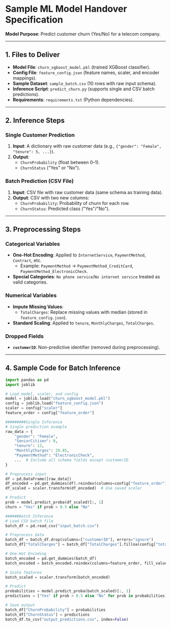 # Sample ML Model Handover Specification  
**Model Purpose**: Predict customer churn (Yes/No) for a telecom company.  

---

## 1. Files to Deliver  
- **Model File**: `churn_xgboost_model.pkl` (trained XGBoost classifier).  
- **Config File**: `feature_config.json` (feature names, scaler, and encoder mappings).  
- **Sample Dataset**: `sample_batch.csv` (10 rows with raw input schema).  
- **Inference Script**: `predict_churn.py` (supports single and CSV batch predictions).  
- **Requirements**: `requirements.txt` (Python dependencies).  

---

## 2. Inference Steps  

### Single Customer Prediction  
1. **Input**: A dictionary with raw customer data (e.g., `{"gender": "Female", "tenure": 5, ...}`).  
2. **Output**:  
   - `ChurnProbability` (float between 0–1).  
   - `ChurnStatus` ("Yes" or "No").  

### Batch Prediction (CSV File)  
1. **Input**: CSV file with raw customer data (same schema as training data).  
2. **Output**: CSV with two new columns:  
   - `ChurnProbability`: Probability of churn for each row.  
   - `ChurnStatus`: Predicted class ("Yes"/"No").  

---

## 3. Preprocessing Steps  

### Categorical Variables  
- **One-Hot Encoding**: Applied to `InternetService`, `PaymentMethod`, `Contract`, etc.  
  - Example: `PaymentMethod` → `PaymentMethod_CreditCard`, `PaymentMethod_ElectronicCheck`.  
- **Special Categories**: `No phone service`/`No internet service` treated as valid categories.  

### Numerical Variables  
- **Impute Missing Values**:  
  - `TotalCharges`: Replace missing values with median (stored in `feature_config.json`).  
- **Standard Scaling**: Applied to `tenure`, `MonthlyCharges`, `TotalCharges`.  

### Dropped Fields  
- **`customerID`**: Non-predictive identifier (removed during preprocessing).  

---

## 4. Sample Code for Batch Inference  

```python  
import pandas as pd  
import joblib  

# Load model, scaler, and config  
model = joblib.load("churn_xgboost_model.pkl")  
config = joblib.load("feature_config.json")  
scaler = config["scaler"]  
feature_order = config["feature_order"]  

#########Single Inference
# Single prediction example  
raw_data = {  
    "gender": "Female",  
    "SeniorCitizen": 0,  
    "tenure": 12,  
    "MonthlyCharges": 29.85,  
    "PaymentMethod": "ElectronicCheck",  
    ...  # Include all schema fields except customerID  
}  

# Preprocess input  
df = pd.DataFrame([raw_data])  
df_encoded = pd.get_dummies(df).reindex(columns=config["feature_order"], fill_value=0)  
df_scaled = scaler.transform(df_encoded)  # Use saved scaler  

# Predict  
prob = model.predict_proba(df_scaled)[:, 1]  
churn = "Yes" if prob > 0.5 else "No"  

######Batch Inference
# Load CSV batch file  
batch_df = pd.read_csv("input_batch.csv")  

# Preprocess data  
batch_df = batch_df.drop(columns=["customerID"], errors="ignore")  
batch_df["TotalCharges"] = batch_df["TotalCharges"].fillna(config["total_charges_median"])  

# One-Hot Encoding  
batch_encoded = pd.get_dummies(batch_df)  
batch_encoded = batch_encoded.reindex(columns=feature_order, fill_value=0)  

# Scale features  
batch_scaled = scaler.transform(batch_encoded)  

# Predict  
probabilities = model.predict_proba(batch_scaled)[:, 1]  
predictions = ["Yes" if prob > 0.5 else "No" for prob in probabilities]  

# Save output  
batch_df["ChurnProbability"] = probabilities  
batch_df["ChurnStatus"] = predictions  
batch_df.to_csv("output_predictions.csv", index=False)  
